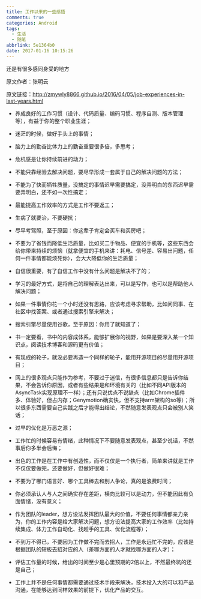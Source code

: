 ```yaml
---
title: 工作以来的一些感悟
comments: true
categories: Android
tags:
  - 生活
  - 随笔
abbrlink: 5e1364b0
date: 2017-01-16 10:15:26
---
```


还是有很多感同身受的地方

原文作者：张明云

原文链接：http://zmywly8866.github.io/2016/04/05/job-experiences-in-last-years.html


- 养成良好的工作习惯（设计、代码质量、编码习惯、程序自测、版本管理等），有益于你的整个职业生涯；

- 迷茫的时候，做好手头上的事情；

- 脑力上的勤奋比体力上的勤奋重要很多倍，多思考；

- 危机感是让你持续前进的动力；

- 不能只靠经验去解决问题，要尽早形成一套属于自己的解决问题的方法；

- 不能为了快而牺牲质量，没搞定的事情迟早需要搞定，没弄明白的东西迟早需要弄明白，还不如一次性搞定；

- 最能提高工作效率的方式是工作不要返工；

- 生病了就要治，不要硬抗；

- 尽早考驾照，至于原因：你这辈子肯定会买车和买房吧；

- 不要为了省钱而降低生活质量，比如买二手物品、便宜的手机等，这些东西会给你带来持续的烦恼（就拿便宜的手机来讲：耗电、信号差、容易出问题，任何一件事情都能烦死你），会大大降低你的生活质量；

- 自信很重要，有了自信工作中没有什么问题是解决不了的；

- 学习的最好方式，是将自己的理解表达出来，可以是写作，也可以是帮助他人解决问题；

- 如果一件事情你花一个小时还没有思路，应该考虑寻求帮助，比如问同事、在社区中找答案、或者通过搜索引擎来解决；

- 搜索引擎尽量使用谷歌，至于原因：你用了就知道了；

- 书一定要看，书中的内容成体系，能够扩展你的视野，如果是要深入某一个知识点，阅读技术博客和源码更有价值；

- 有现成的轮子，就没必要再造一个同样的轮子，能用开源项目的尽量用开源项目；

- 网上的很多观点只能作为参考，不要过于迷信，有很多信息都只是告诉你结果，不会告诉你原因，或者有些结果是和环境有关的（比如不同API版本的AsyncTask实现原理不一样）；还有只说优点不说缺点（比如Chrome插件多、体验好，但占内存；Genymotion确实快，但不支持arm架构的so等）；所以很多东西需要自己实践之后才能得出结论，不然随意发表观点只会被别人笑话；

- 过早的优化是万恶之源；

- 工作忙的时候容易有情绪，此种情况下不要随意发表观点，甚至少说话，不然事后你多半会后悔；

- 出色的工作是在工作中有创造性，而不仅仅是一个执行者，简单来讲就是工作不仅仅要做完，还要做好，但做好很难；

- 不要为了哪门语言好、哪个工具棒去和别人争论，真的是浪费时间；

- 你必须承认人与人之间确实存在差距，横向比较可以是动力，但不能因此有负面情绪，没有意义；

- 作为团队的leader，想方设法发挥团队最大的价值，不要任何事情都亲力亲为，你的工作内容是给大家解决问题，想方设法提高大家的工作效率（比如持续集成、体力工作自动化、找趁手的工具、优化流程等）；

- 不到万不得已，不要因为工作做不完而去招人，工作是永远忙不完的，应该是根据团队的短板去招对应的人（差哪方面的人才就找哪方面的人才）；

- 评估工作量的时候，给出的时间至少是心里预期的2倍以上，不然最终坑的还是自己；

- 工作上并不是任何事情都需要通过技术手段来解决，技术投入大的可以和产品沟通，在能够达到同样效果的前提下，优化产品的交互。






